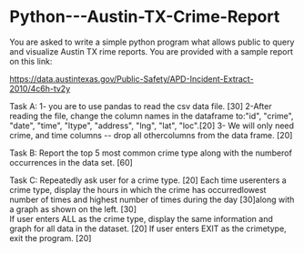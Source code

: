 # Python---Austin-TX-Crime-Report
You are asked to write a simple python program what allows public to query and visualize Austin TX rime reports. You are provided with a sample report on this link: 
 
https://data.austintexas.gov/Public-Safety/APD-Incident-Extract-2010/4c6h-tv2y 
 
 
Task​ ​A:  1-​ ​you​ ​are​ ​to​ ​use​ ​pandas​ ​to​ ​read​ ​the​ ​csv​ ​data​ ​file.​ ​​[30] 2-​ ​After​ ​reading​ ​the​ ​file,​ ​change​ ​the​ ​column​ ​names​ ​in​ ​the​ ​dataframe to:​ ​"id",​ ​"crime",​ ​"date",​ ​"time",​ ​"ltype",​ ​"address",​ ​"lng",​ ​"lat",​ ​"loc".​ ​​[20] 3-​ ​We​ ​will​ ​only​ ​need​ ​crime,​ ​and​ ​time​ ​columns​ ​--​ ​drop​ ​all​ ​other​ ​columns from​ ​the​ ​data​ ​frame.​ ​​[20] 
 
 
Task​ ​B:  Report​ ​the​ ​top​ ​5​ ​most​ ​common​ ​crime​ ​type​ ​along​ ​with​ ​the​ ​number​ ​of occurrences​ ​in​ ​the​ ​data​ ​set.​ ​​[60] 
 
 
Task​ ​C: Repeatedly​ ​ask​ ​user​ ​for​ ​a​ ​crime​ ​type.​ ​​[20] 
 Each​ ​time​ ​user​ ​enters​ ​a​ ​crime​ ​type,​ ​display​ ​the​ ​hours​ ​in​ ​which​ ​the crime​ ​has​ ​occurred​ ​lowest​ ​number​ ​of​ ​times​ ​and​ ​highest​ ​number​ ​of times​ ​during​ ​the​ ​day​ ​​[30]​​ ​along​ ​with​ ​a​ ​graph​ ​as​ ​shown​ ​on​ ​the​ ​left.​ ​​[30]  
 If​ ​user​ ​enters​ ​ALL​ ​as​ ​the​ ​crime​ ​type,​ ​display​ ​the​ ​same​ ​information​ ​and graph​ ​for​ ​all​ ​data​ ​in​ ​the​ ​dataset.​ ​​[20] 
 If​ ​user​ ​enters​ ​EXIT​ ​as​ ​the​ ​crime​ ​type,​ ​exit​ ​the​ ​program.​​ ​[20] 
